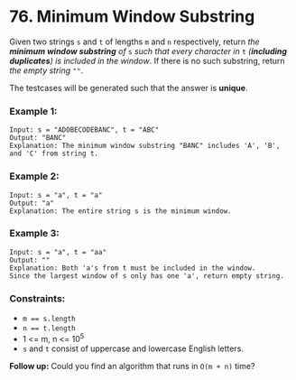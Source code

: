 # 76. Minimum Window Substring

Given two strings `s` and `t` of lengths `m` and `n` respectively, return *the **minimum window substring** of* `s` *such that every character in* `t` *(**including duplicates**) is included in the window*. If there is no such substring, return *the empty string* `""`.

The testcases will be generated such that the answer is **unique**.

### Example 1:

```text
Input: s = "ADOBECODEBANC", t = "ABC"
Output: "BANC"
Explanation: The minimum window substring "BANC" includes 'A', 'B', and 'C' from string t.
```

### Example 2:

```text
Input: s = "a", t = "a"
Output: "a"
Explanation: The entire string s is the minimum window.
```

### Example 3:

```text
Input: s = "a", t = "aa"
Output: ""
Explanation: Both 'a's from t must be included in the window.
Since the largest window of s only has one 'a', return empty string.
```

### Constraints:

- `m == s.length`
- `n == t.length`
- 1 <= m, n <= 10<sup>5</sup>
- `s` and `t` consist of uppercase and lowercase English letters.

**Follow up:** Could you find an algorithm that runs in `O(m + n)` time?

